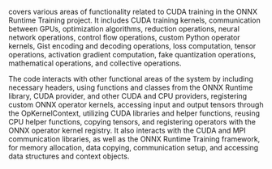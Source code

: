 covers various areas of functionality related to CUDA training in the ONNX Runtime Training project. It includes CUDA training kernels, communication between GPUs, optimization algorithms, reduction operations, neural network operations, control flow operations, custom Python operator kernels, Gist encoding and decoding operations, loss computation, tensor operations, activation gradient computation, fake quantization operations, mathematical operations, and collective operations.

The code interacts with other functional areas of the system by including necessary headers, using functions and classes from the ONNX Runtime library, CUDA provider, and other CUDA and CPU providers, registering custom ONNX operator kernels, accessing input and output tensors through the OpKernelContext, utilizing CUDA libraries and helper functions, reusing CPU helper functions, copying tensors, and registering operators with the ONNX operator kernel registry. It also interacts with the CUDA and MPI communication libraries, as well as the ONNX Runtime Training framework, for memory allocation, data copying, communication setup, and accessing data structures and context objects.